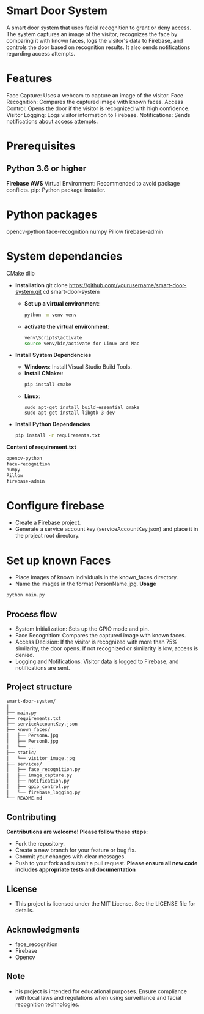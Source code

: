 # Smart Door System

A smart door system that uses facial recognition to grant or deny access. The system captures an image of the visitor, recognizes the face by comparing it with known faces, logs the visitor's data to Firebase, and controls the door based on recognition results. It also sends notifications regarding access attempts.

# Features
Face Capture: Uses a webcam to capture an image of the visitor.
Face Recognition: Compares the captured image with known faces.
Access Control: Opens the door if the visitor is recognized with high confidence.
Visitor Logging: Logs visitor information to Firebase.
Notifications: Sends notifications about access attempts.

# Prerequisites

## Python 3.6 or higher

**Firebase**
**AWS**
Virtual Environment: Recommended to avoid package conflicts.
pip: Python package installer.

# Python packages
opencv-python
face-recognition
numpy
Pillow
firebase-admin

# System dependancies
CMake
dlib

  - **Installation**
    git clone https://github.com/yourusername/smart-door-system.git
    cd smart-door-system
    - **Set up a virtual environment**:
      ```bash
      python -m venv venv
      ```
    - **activate the virtual environment**:
      ```bash
      venv\Scripts\activate
      source venv/bin/activate for Linux and Mac
      ```

- **Install System Dependencies**

  - **Windows**: Install Visual Studio Build Tools.
  - **Install CMake:**:
    ```bash
    pip install cmake
    ```
  - **Linux**:
    ```
    sudo apt-get install build-essential cmake
    sudo apt-get install libgtk-3-dev
    ```

- **Install Python Dependencies**
   ```bash
   pip install -r requirements.txt
   ```

**Content of requirement.txt**

  ```bash
opencv-python
face-recognition
numpy
Pillow
firebase-admin
  ```

# Configure firebase
- Create a Firebase project.
- Generate a service account key (serviceAccountKey.json) and place it in the project root directory.
# Set up known Faces
- Place images of known individuals in the known_faces directory.
- Name the images in the format PersonName.jpg.
**Usage**

```bash
python main.py
```

## Process flow
- System Initialization: Sets up the GPIO mode and pin.
- Face Recognition: Compares the captured image with known faces.
- Access Decision:
  If the visitor is recognized with more than 75% similarity, the door opens.
  If not recognized or similarity is low, access is denied.
- Logging and Notifications: Visitor data is logged to Firebase, and notifications are sent.

## Project structure

```bash
smart-door-system/
│
├── main.py
├── requirements.txt
├── serviceAccountKey.json
├── known_faces/
│   ├── PersonA.jpg
│   ├── PersonB.jpg
│   └── ...
├── static/
│   └── visitor_image.jpg
├── services/
│   ├── face_recognition.py
│   ├── image_capture.py
│   ├── notification.py
│   ├── gpio_control.py
│   └── firebase_logging.py
└── README.md
```
## Contributing
**Contributions are welcome! Please follow these steps:**
- Fork the repository.
- Create a new branch for your feature or bug fix.
- Commit your changes with clear messages.
- Push to your fork and submit a pull request.
**Please ensure all new code includes appropriate tests and documentation**

## License
- This project is licensed under the MIT License. See the LICENSE file for details.

## Acknowledgments
- face_recognition
- Firebase
- Opencv

## Note
- his project is intended for educational purposes. Ensure compliance with local laws and regulations when using surveillance and facial recognition technologies.